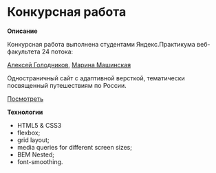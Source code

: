 # Конкурсная работа

**Описание**

Конкурсная работа выполнена студентами Яндекс.Практикума веб-факультета 24 потока:

[Алексей Голодников](https://github.com/jusstes), [Марина Машинская](https://github.com/Mashinskaya)

Одностраничный сайт с адаптивной версткой, тематически посвященный путешествиям по России.

[Посмотреть](https://jusstes.github.io/giveaway-yandexplus/)

**Технологии**
* HTML5 & CSS3
* flexbox;
* grid layout;
* media queries for different screen sizes;
* BEM Nested;
* font-smoothing.
